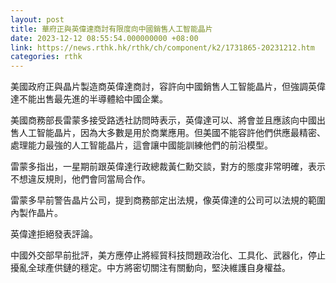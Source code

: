 ```yaml
---
layout: post
title: 華府正與英偉達商討有限度向中國銷售人工智能晶片
date: 2023-12-12 08:55:54.000000000 +08:00
link: https://news.rthk.hk/rthk/ch/component/k2/1731865-20231212.htm
categories: rthk
---
```


美國政府正與晶片製造商英偉達商討，容許向中國銷售人工智能晶片，但強調英偉達不能出售最先進的半導體給中國企業。

美國商務部長雷蒙多接受路透社訪問時表示，英偉達可以、將會並且應該向中國出售人工智能晶片，因為大多數是用於商業應用。但美國不能容許他們供應最精密、處理能力最強的人工智能晶片，這會讓中國能訓練他們的前沿模型。

雷蒙多指出，一星期前跟英偉達行政總裁黃仁勳交談，對方的態度非常明確，表示不想違反規則，他們會同當局合作。

雷蒙多早前警告晶片公司，提到商務部定出法規，像英偉達的公司可以法規的範圍內製作晶片。

英偉達拒絕發表評論。

中國外交部早前批評，美方應停止將經貿科技問題政治化、工具化、武器化，停止擾亂全球產供鏈的穩定。中方將密切關注有關動向，堅決維護自身權益。
